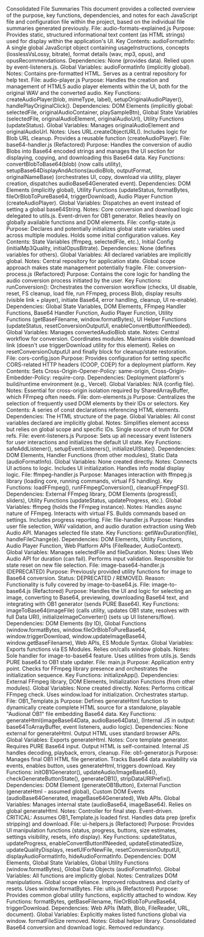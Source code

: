 <!-- FullCodebaseNotes.md -->
Consolidated File Summaries
This document provides a collected overview of the purpose, key functions, dependencies, and notes for each JavaScript file and configuration file within the project, based on the individual file summaries generated previously.
File: audio-formats-explained.js
Purpose: Provides static, structured informational text content (as HTML strings) used for display within the application's UI.
Key Contents:
audioFormatInfo: A single global JavaScript object containing usageInstructions, concepts (losslessVsLossy, bitrate), format details (wav, mp3, opus), and opusRecommendations.
Dependencies: None (provides data). Relied upon by event-listeners.js.
Global Variables: audioFormatInfo (implicitly global).
Notes: Contains pre-formatted HTML. Serves as a central repository for help text.
File: audio-player.js
Purpose: Handles the creation and management of HTML5 audio player elements within the UI, both for the original WAV and the converted audio.
Key Functions: createAudioPlayer(blob, mimeType, label), setupOriginalAudioPlayer(), handlePlayOriginalClick().
Dependencies: DOM Elements (implicitly global: selectedFile, originalAudioContainer, playSampleBtn), Global State Variables (selectedFile, originalAudioElement, originalAudioUrl), Utility Functions (updateStatus).
Global Variables: Manages originalAudioElement and originalAudioUrl.
Notes: Uses URL.createObjectURL(). Includes logic for Blob URL cleanup. Provides a reusable function (createAudioPlayer).
File: base64-handler.js (Refactored)
Purpose: Handles the conversion of audio Blobs into Base64 encoded strings and manages the UI section for displaying, copying, and downloading this Base64 data.
Key Functions: convertBlobToBase64(blob) (now calls utility), setupBase64DisplayAndActions(audioBlob, outputFormat, originalNameBase) (orchestrates UI, copy, download via utility, player creation, dispatches audioBase64Generated event).
Dependencies: DOM Elements (implicitly global), Utility Functions (updateStatus, formatBytes, fileOrBlobToPureBase64, triggerDownload), Audio Player Function (createAudioPlayer).
Global Variables: Dispatches an event instead of setting a global base64String.
Notes: Core conversion and download logic delegated to utils.js. Event-driven for OB1 generator. Relies heavily on globally available functions and DOM elements.
File: config-state.js
Purpose: Declares and potentially initializes global state variables used across multiple modules. Holds some initial configuration values.
Key Contents: State Variables (ffmpeg, selectedFile, etc.), Initial Config (initialMp3Quality, initialOpusBitrate).
Dependencies: None (defines variables for others).
Global Variables: All declared variables are implicitly global.
Notes: Central repository for application state. Global scope approach makes state management potentially fragile.
File: conversion-process.js (Refactored)
Purpose: Contains the core logic for handling the audio conversion process initiated by the user.
Key Functions: runConversion(): Orchestrates the conversion workflow (checks, UI disable, reset, FS cleanup, load file, run FFmpeg, process Blob, display results (visible link + player), initiate Base64, error handling, cleanup, UI re-enable).
Dependencies: Global State Variables, DOM Elements, FFmpeg Handler Functions, Base64 Handler Function, Audio Player Function, Utility Functions (getBaseFilename, window.formatBytes), UI Helper Functions (updateStatus, resetConversionOutputUI, enableConvertButtonIfNeeded).
Global Variables: Manages convertedAudioBlob state.
Notes: Central workflow for conversion. Coordinates modules. Maintains visible download link (doesn't use triggerDownload utility for this element). Relies on resetConversionOutputUI and finally block for cleanup/state restoration.
File: cors-config.json
Purpose: Provides configuration for setting specific CORS-related HTTP headers (COOP, COEP) for a deployment platform.
Key Contents: Sets Cross-Origin-Opener-Policy: same-origin, Cross-Origin-Embedder-Policy: require-corp.
Dependencies: Deployment platform's build/runtime environment (e.g., Vercel).
Global Variables: N/A (config file).
Notes: Essential for cross-origin isolation required by SharedArrayBuffer, which FFmpeg often needs.
File: dom-elements.js
Purpose: Centralizes the selection of frequently used DOM elements by their IDs or selectors.
Key Contents: A series of const declarations referencing HTML elements.
Dependencies: The HTML structure of the page.
Global Variables: All const variables declared are implicitly global.
Notes: Simplifies element access but relies on global scope and specific IDs. Single source of truth for DOM refs.
File: event-listeners.js
Purpose: Sets up all necessary event listeners for user interactions and initializes the default UI state.
Key Functions: safeAddListener(), setupEventListeners(), initializeUIState().
Dependencies: DOM Elements, Handler Functions (from other modules), Static Data (audioFormatInfo).
Global Variables: None created directly.
Notes: Connects UI actions to logic. Includes UI initialization. Handles info modal display logic.
File: ffmpeg-handler.js
Purpose: Manages interaction with ffmpeg.js library (loading core, running commands, virtual FS handling).
Key Functions: loadFFmpeg(), runFFmpegConversion(), cleanupFFmpegFS().
Dependencies: External FFmpeg library, DOM Elements (progressEl, sliders), Utility Functions (updateStatus, updateProgress, etc.).
Global Variables: ffmpeg (holds the FFmpeg instance).
Notes: Handles async nature of FFmpeg. Interacts with virtual FS. Builds commands based on settings. Includes progress reporting.
File: file-handler.js
Purpose: Handles user file selection, WAV validation, and audio duration extraction using Web Audio API. Manages selected file state.
Key Functions: getWavDuration(file), handleFileChange(e).
Dependencies: DOM Elements, Utility Functions, Audio Player Function, Web Platform APIs (FileReader, AudioContext).
Global Variables: Manages selectedFile and fileDuration.
Notes: Uses Web Audio API for duration (can fail). Performs input validation. Responsible for state reset on new file selection.
File: image-base64-handler.js (DEPRECATED)
Purpose: Previously provided utility functions for image to Base64 conversion.
Status: DEPRECATED / REMOVED.
Reason: Functionality is fully covered by image-to-base64.js.
File: image-to-base64.js (Refactored)
Purpose: Handles the UI and logic for selecting an image, converting to Base64, previewing, downloading Base64 text, and integrating with OB1 generator (sends PURE Base64).
Key Functions: imageToBase64(imageFile) (calls utility, updates OB1 state, resolves with full Data URI), initializeImageConverter() (sets up UI listeners/flow).
Dependencies: DOM Elements (by ID), Global Functions (window.formatBytes, window.fileOrBlobToPureBase64, window.triggerDownload, window.updateImageBase64, window.getBaseFilename), Web APIs, ES Module Syntax.
Global Variables: Exports functions via ES Modules. Relies on/calls window globals.
Notes: Sole handler for image-to-base64 feature. Uses utilities from utils.js. Sends PURE base64 to OB1 state updater.
File: main.js
Purpose: Application entry point. Checks for FFmpeg library presence and orchestrates the initialization sequence.
Key Functions: initializeApp().
Dependencies: External FFmpeg library, DOM Elements, Initialization Functions (from other modules).
Global Variables: None created directly.
Notes: Performs critical FFmpeg check. Uses window.load for initialization. Orchestrates startup.
File: OB1_Template.js
Purpose: Defines generateHtml function to dynamically create complete HTML source for a standalone, playable "Audional OB1" file embedding Base64 data.
Key Functions: generateHtml(imageBase64Data, audioBase64Data), (Internal JS in output: base64ToArrayBuffer, event listeners, audio logic).
Dependencies: None external for generateHtml. Output HTML uses standard browser APIs.
Global Variables: Exports generateHtml.
Notes: Core template generator. Requires PURE Base64 input. Output HTML is self-contained. Internal JS handles decoding, playback, errors, cleanup.
File: ob1-generator.js
Purpose: Manages final OB1 HTML file generation. Tracks Base64 data availability via events, enables button, uses generateHtml, triggers download.
Key Functions: initOB1Generator(), updateAudio/ImageBase64(), checkGenerateButtonState(), generateOB1(), stripDataURIPrefix().
Dependencies: DOM Element (generateOB1Button), External Function (generateHtml - assumed global), Custom DOM Events (audioBase64Generated, imageBase64Generated), Web APIs.
Global Variables: Manages internal state (audioBase64, imageBase64). Relies on global generateHtml.
Notes: Controller for final step. Event-driven. CRITICAL: Assumes OB1_Template.js loaded first. Handles data prep (prefix stripping) and download.
File: ui-helpers.js (Refactored)
Purpose: Provides UI manipulation functions (status, progress, buttons, size estimates, settings visibility, resets, info display).
Key Functions: updateStatus, updateProgress, enableConvertButtonIfNeeded, updateEstimatedSize, updateQualityDisplays, resetUIForNewFile, resetConversionOutputUI, displayAudioFormatInfo, hideAudioFormatInfo.
Dependencies: DOM Elements, Global State Variables, Global Utility Functions (window.formatBytes), Global Data Objects (audioFormatInfo).
Global Variables: All functions are implicitly global.
Notes: Centralizes DOM manipulations. Global scope reliance. Improved robustness and clarity of resets. Uses window.formatBytes.
File: utils.js (Refactored)
Purpose: Provides common global utility functions, explicitly attached to window.
Key Functions: formatBytes, getBaseFilename, fileOrBlobToPureBase64, triggerDownload.
Dependencies: Web APIs (Math, Blob, FileReader, URL, document).
Global Variables: Explicitly makes listed functions global via window. formatFileSize removed.
Notes: Global helper library. Consolidated Base64 conversion and download logic. Removed redundancy.